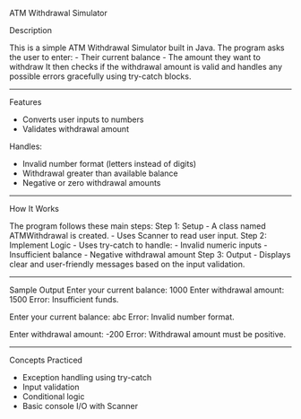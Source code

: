 ATM Withdrawal Simulator
 
Description

This is a simple ATM Withdrawal Simulator built in Java.
The program asks the user to enter:
      - Their current balance
      - The amount they want to withdraw
It then checks if the withdrawal amount is valid and handles any possible errors gracefully using try-catch blocks.

----------------------------------------------------------------------------------------------------------

Features

- Converts user inputs to numbers
- Validates withdrawal amount

Handles:
- Invalid number format (letters instead of digits)
- Withdrawal greater than available balance
- Negative or zero withdrawal amounts

----------------------------------------------------------------------------------------------------------

How It Works

The program follows these main steps:
    Step 1: Setup
        - A class named ATMWithdrawal is created.
        - Uses Scanner to read user input.
    Step 2: Implement Logic
        - Uses try-catch to handle:
        - Invalid numeric inputs
        - Insufficient balance
        - Negative withdrawal amount
    Step 3: Output
        - Displays clear and user-friendly messages based on the input validation.

----------------------------------------------------------------------------------------------------------

Sample Output
Enter your current balance: 1000
Enter withdrawal amount: 1500
Error: Insufficient funds.

Enter your current balance: abc
Error: Invalid number format.

Enter withdrawal amount: -200
Error: Withdrawal amount must be positive.

----------------------------------------------------------------------------------------------------------

Concepts Practiced
- Exception handling using try-catch
- Input validation
- Conditional logic
- Basic console I/O with Scanner
